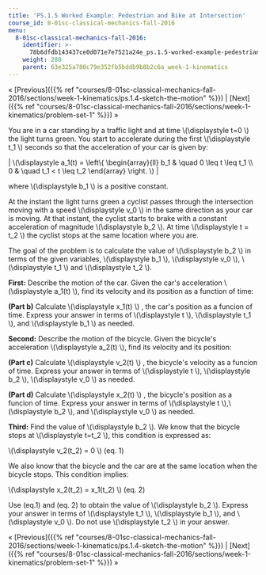 ```yaml
---
title: 'PS.1.5 Worked Example: Pedestrian and Bike at Intersection'
course_id: 8-01sc-classical-mechanics-fall-2016
menu:
  8-01sc-classical-mechanics-fall-2016:
    identifier: >-
      78b6dfdb143437ce0d071e7e7521a24e_ps.1.5-worked-example-pedestrian-and-bike-at-intersection
    weight: 280
    parent: 63e325a780c79e352fb5bddb9b8b2c6a_week-1-kinematics
---
```

« [Previous]({{% ref "courses/8-01sc-classical-mechanics-fall-2016/sections/week-1-kinematics/ps.1.4-sketch-the-motion" %}}) | [Next]({{% ref "courses/8-01sc-classical-mechanics-fall-2016/sections/week-1-kinematics/problem-set-1" %}}) »

You are in a car standing by a traffic light and at time \\(\\displaystyle t=0 \\) the light turns green. You start to accelerate during the first \\(\\displaystyle t\_1 \\) seconds so that the acceleration of your car is given by:

| \\(\\displaystyle a\_1(t) = \\left\\{ \\begin{array}{ll} b\_1 & \\quad 0 \\leq t \\leq t\_1 \\\\ 0 & \\quad t\_1 < t \\leq t\_2 \\end{array} \\right. \\) |   

where \\(\\displaystyle b\_1 \\) is a positive constant.

At the instant the light turns green a cyclist passes through the intersection moving with a speed \\(\\displaystyle v\_0 \\) in the same direction as your car is moving. At that instant, the cyclist starts to brake with a constant acceleration of magnitude \\(\\displaystyle b\_2 \\). At time \\(\\displaystyle t = t\_2 \\) the cyclist stops at the same location where you are.

The goal of the problem is to calculate the value of \\(\\displaystyle b\_2 \\) in terms of the given variables, \\(\\displaystyle b\_1 \\), \\(\\displaystyle v\_0 \\), \\(\\displaystyle t\_1 \\) and \\(\\displaystyle t\_2 \\).

**First:** Describe the motion of the car. Given the car's acceleration \\(\\displaystyle a\_1(t) \\), find its velocity and its position as a function of time:

**(Part b)** Calculate \\(\\displaystyle x\_1(t) \\) , the car's position as a funcion of time. Express your answer in terms of \\(\\displaystyle t \\), \\(\\displaystyle t\_1 \\), and \\(\\displaystyle b\_1 \\) as needed.

**Second:** Describe the motion of the bicycle. Given the bicycle's acceleration \\(\\displaystyle a\_2(t) \\), find its velocity and its position:

**(Part c)** Calculate \\(\\displaystyle v\_2(t) \\) , the bicycle's velocity as a funcion of time. Express your answer in terms of \\(\\displaystyle t \\), \\(\\displaystyle b\_2 \\), \\(\\displaystyle v\_0 \\) as needed.

**(Part d)** Calculate \\(\\displaystyle x\_2(t) \\) , the bicycle's position as a funcion of time. Express your answer in terms of \\(\\displaystyle t \\),\\(\\displaystyle b\_2 \\), and \\(\\displaystyle v\_0 \\) as needed.

**Third:** Find the value of \\(\\displaystyle b\_2 \\). We know that the bicycle stops at \\(\\displaystyle t=t\_2 \\), this condition is expressed as:

\\(\\displaystyle v\_2(t\_2) = 0 \\) (eq. 1)

We also know that the bicycle and the car are at the same location when the bicycle stops. This condition implies:

\\(\\displaystyle x\_2(t\_2) = x\_1(t\_2) \\) (eq. 2)

Use (eq.1) and (eq. 2) to obtain the value of \\(\\displaystyle b\_2 \\). Express your answer in terms of \\(\\displaystyle t\_1 \\), \\(\\displaystyle b\_1 \\), and \\(\\displaystyle v\_0 \\). Do not use \\(\\displaystyle t\_2 \\) in your answer.

« [Previous]({{% ref "courses/8-01sc-classical-mechanics-fall-2016/sections/week-1-kinematics/ps.1.4-sketch-the-motion" %}}) | [Next]({{% ref "courses/8-01sc-classical-mechanics-fall-2016/sections/week-1-kinematics/problem-set-1" %}}) »